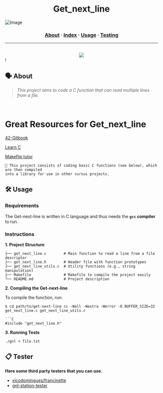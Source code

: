 <h1 align="center">
	Get_next_line
</h1>

![Image](https://miro.medium.com/v2/resize:fit:828/format:webp/1*FpnSkgmAEmxRlnLBRclqYw.png)

<p align="center">

<h3 align="center">
	<a href="#%EF%B8%8F-about">About</a>
	<span> · </span>
	<a href="#-index">Index</a>
	<span> · </span>
	<a href="#%EF%B8%8F-usage">Usage</a>
	<span> · </span>
	<a href="#-testing">Testing</a>
</h3>

---
<br>

<div align="center">
	<img src="([112-100](https://github.com/user-attachments/assets/4be0aad2-6b9a-4253-9435-661cce7a4879))">
</div>!

## 🗣️ About

> _This project aims to code a C function that can read multiple lines from a file._

<br>

# Great Resources for Get_next_line

[42-Gitbook](https://42-cursus.gitbook.io/guide)

[Learn C](https://www.learn-c.org/)

[Makefile tutor](https://www.cs.colby.edu/maxwell/courses/tutorials/maketutor/)


	🚀 This project consists of coding basic C functions (see below), which are then compiled
	into a library for use in other cursus projects.


## 🛠️ Usage

### Requirements

The Get-next-line is written in C language and thus needs the **`gcc` compiler** to run.

### Instructions

**1. Project Structure**
```
├── get_next_line.c        # Main function to read a line from a file descriptor
├── get_next_line.h        # Header file with function prototypes
├── get_next_line_utils.c  # Utility functions (e.g., string manipulation)
├── Makefile               # Makefile to compile the project easily
└── README.md              # Project description
```
**2. Compiling the Get-next-line**

To compile the function, run:

```shell
$ cd path/to/get-next-line cc -Wall -Wextra -Werror -D BUFFER_SIZE=32 get_next_line.c get_next_line_utils.c

```C
#include "get_next_line.h"
```
**3. Running Tests**
```
./gnl < file.txt
```

## 📋 Tester

**Here some third party testers that you can use.**

* [xicodomingues/francinette](https://github.com/xicodomingues/francinette)
* [gnl-station-tester](https://github.com/kodpe/gnl-station-tester)
